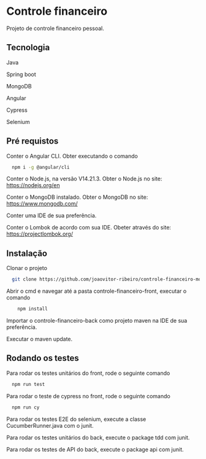 
# Controle financeiro 

Projeto de controle financeiro pessoal.

## Tecnologia

Java 

Spring boot 

MongoDB

Angular

Cypress

Selenium

## Pré requistos 

Conter o Angular CLI. Obter executando o comando

```bash
  npm i -g @angular/cli
```
Conter o Node.js, na versão V14.21.3. Obter o Node.js no site: https://nodejs.org/en

Conter o MongoDB instalado. Obter o MongoDB no site: https://www.mongodb.com/

Conter uma IDE de sua preferência.

Conter o Lombok de acordo com sua IDE. Obeter através do site: https://projectlombok.org/

## Instalação

Clonar o projeto

```bash
  git clone https://github.com/joaovitor-ribeiro/controle-financeiro-mongodb.git
```

Abrir o cmd e navegar até a pasta controle-financeiro-front, executar o comando 

```bash
    npm install
```

Importar o controle-financeiro-back como projeto maven na IDE de sua preferência.

Executar o maven update.

## Rodando os testes

Para rodar os testes unitários do front, rode o seguinte comando

```bash
  npm run test
```

Para rodar o teste de cypress no front, rode o seguinte comando

```bash
  npm run cy
```

Para rodar os testes E2E do selenium, execute a classe CucumberRunner.java com o junit.

Para rodar os testes unitários do back, execute o package tdd com junit.

Para rodar os testes de API do back, execute o package api com junit.
